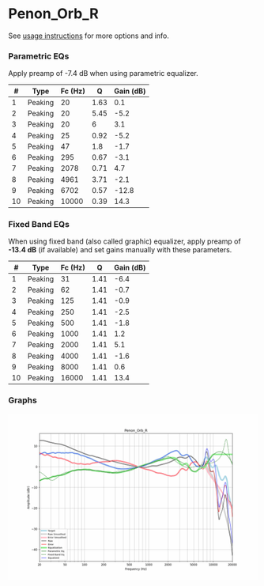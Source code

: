# Penon_Orb_R
See [usage instructions](https://github.com/jaakkopasanen/AutoEq#usage) for more options and info.

### Parametric EQs
Apply preamp of -7.4 dB when using parametric equalizer.

|   # | Type    |   Fc (Hz) |    Q |   Gain (dB) |
|-----|---------|-----------|------|-------------|
|   1 | Peaking |        20 | 1.63 |         0.1 |
|   2 | Peaking |        20 | 5.45 |        -5.2 |
|   3 | Peaking |        20 | 6    |         3.1 |
|   4 | Peaking |        25 | 0.92 |        -5.2 |
|   5 | Peaking |        47 | 1.8  |        -1.7 |
|   6 | Peaking |       295 | 0.67 |        -3.1 |
|   7 | Peaking |      2078 | 0.71 |         4.7 |
|   8 | Peaking |      4961 | 3.71 |        -2.1 |
|   9 | Peaking |      6702 | 0.57 |       -12.8 |
|  10 | Peaking |     10000 | 0.39 |        14.3 |

### Fixed Band EQs
When using fixed band (also called graphic) equalizer, apply preamp of **-13.4 dB** (if available) and set gains manually with these parameters.

|   # | Type    |   Fc (Hz) |    Q |   Gain (dB) |
|-----|---------|-----------|------|-------------|
|   1 | Peaking |        31 | 1.41 |        -6.4 |
|   2 | Peaking |        62 | 1.41 |        -0.7 |
|   3 | Peaking |       125 | 1.41 |        -0.9 |
|   4 | Peaking |       250 | 1.41 |        -2.5 |
|   5 | Peaking |       500 | 1.41 |        -1.8 |
|   6 | Peaking |      1000 | 1.41 |         1.2 |
|   7 | Peaking |      2000 | 1.41 |         5.1 |
|   8 | Peaking |      4000 | 1.41 |        -1.6 |
|   9 | Peaking |      8000 | 1.41 |         0.6 |
|  10 | Peaking |     16000 | 1.41 |        13.4 |

### Graphs
![](./Penon_Orb_R.png)
